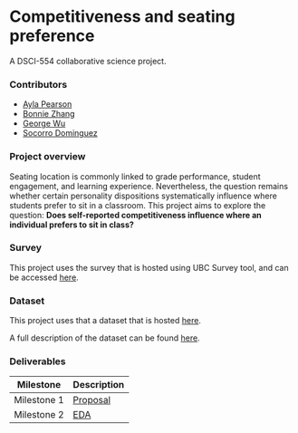# Competitiveness and seating preference

A DSCI-554 collaborative science project.

### Contributors

- [Ayla Pearson](https://github.com/aylapear)
- [Bonnie Zhang](https://github.com/zxzzhangg)
- [George Wu](https://github.com/GeorgeJJW)
- [Socorro Dominguez](https://github.com/sedv8808)


### Project overview

Seating location is commonly linked to grade performance, student engagement, and learning experience. Nevertheless, the question remains whether certain personality dispositions systematically influence where students prefer to sit in a classroom. This project aims to explore the question: **Does self-reported competitiveness influence where an individual prefers to sit in class?**

### Survey

This project uses the survey that is hosted using UBC Survey tool, and can be accessed [here](https://ubc.ca1.qualtrics.com/jfe/form/SV_d1ex7dheBUxPGPb).

### Dataset

This project uses that a dataset that is hosted [here](https://github.ubc.ca/sedv8808/seat_pref_survey/blob/master/data/seat_tidy.csv). 

A full description of the dataset can be found [here](https://github.ubc.ca/sedv8808/seat_pref_survey).

### Deliverables

| Milestone | Description |
| - | - |
| Milestone 1 | [Proposal](https://github.com/UBC-MDS/seating_pref/blob/master/doc/proposal.md) |
| Milestone 2 | [EDA](https://github.com/UBC-MDS/seating_pref/blob/compile/doc/eda.md) |
